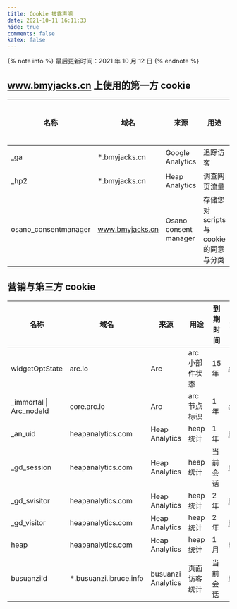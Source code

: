 ```yaml
---
title: Cookie 披露声明
date: 2021-10-11 16:11:33
hide: true
comments: false
katex: false
---
```


{% note info %}
最后更新时间：2021 年 10 月 12 日
{% endnote %}

## www.bmyjacks.cn 上使用的第一方 cookie

| 名称                 | 域名            | 来源                  | 用途                                    | 到期时间   | 第三方隐私政策                                                     |
| -------------------- | --------------- | --------------------- | --------------------------------------- | ---------- | ------------------------------------------------------------------ |
| \_ga                 | \*.bmyjacks.cn  | Google Analytics      | 追踪访客                                | 2 年       | [policies.google.com/privacy](https://policies.google.com/privacy) |
| \_hp2                | \*.bmyjacks.cn  | Heap Analytics        | 调查网页流量                            | 394 天     | [heap.io/privacy](https://heap.io/privacy)                         |
| osano_consentmanager | www.bmyjacks.cn | Osano consent manager | 存储您对 scripts 与 cookie 的同意与分类 | 1 年或永久 | [www.osano.com/legal/privacy](https://www.osano.com/legal/privacy) |

## 营销与第三方 cookie

| 名称                     | 域名                    | 来源               | 用途           | 到期时间 | 第三方隐私政策                             |
| ------------------------ | ----------------------- | ------------------ | -------------- | -------- | ------------------------------------------ |
| widgetOptState           | arc.io                  | Arc                | arc 小部件状态 | 15 年    | [arc.io/about](https://arc.io/about)       |
| \_immortal \| Arc_nodeId | core.arc.io             | Arc                | arc 节点标识   | 1 年     | [arc.io/about](https://arc.io/about)       |
| \_an_uid                 | heapanalytics.com       | Heap Analytics     | heap 统计      | 1 年     | [heap.io/privacy](https://heap.io/privacy) |
| \_gd_session             | heapanalytics.com       | Heap Analytics     | heap 统计      | 当前会话 | [heap.io/privacy](https://heap.io/privacy) |
| \_gd_svisitor            | heapanalytics.com       | Heap Analytics     | heap 统计      | 2 年     | [heap.io/privacy](https://heap.io/privacy) |
| \_gd_visitor             | heapanalytics.com       | Heap Analytics     | heap 统计      | 2 年     | [heap.io/privacy](https://heap.io/privacy) |
| heap                     | heapanalytics.com       | Heap Analytics     | heap 统计      | 1 月     | [heap.io/privacy](https://heap.io/privacy) |
| busuanziId               | \*.busuanzi.ibruce.info | busuanzi Analytics | 页面访客统计   | 当前会话 | [heap.io/privacy](https://heap.io/privacy) |
